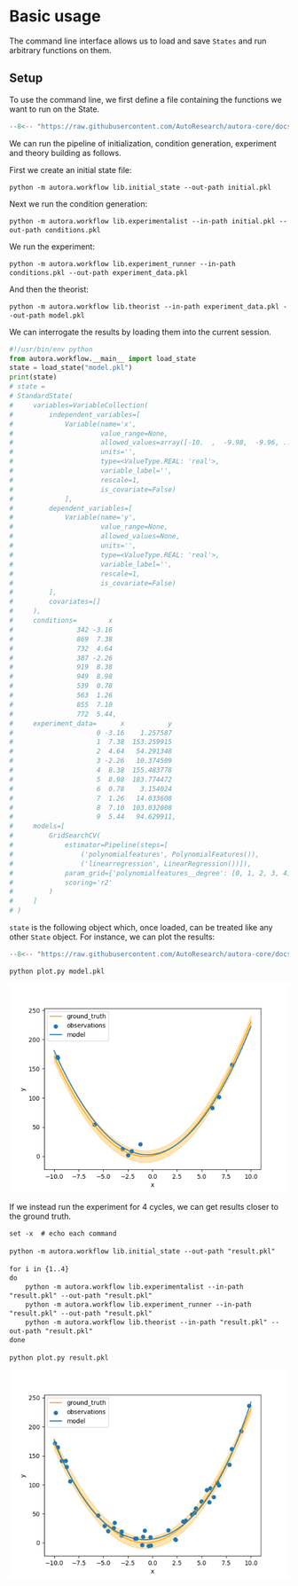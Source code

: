 # Basic usage

The command line interface allows us to load and save `States` and run arbitrary functions on them.

## Setup

To use the command line, we first define a file containing the functions we want to run on the State.

```python title="lib.py"
--8<-- "https://raw.githubusercontent.com/AutoResearch/autora-core/docs/update-workflow-docs/docs/cli/basic-usage/lib.py"
```

We can run the pipeline of initialization, condition generation, experiment and theory building as follows.

First we create an initial state file:

```shell
python -m autora.workflow lib.initial_state --out-path initial.pkl
```

Next we run the condition generation:


```shell
python -m autora.workflow lib.experimentalist --in-path initial.pkl --out-path conditions.pkl
```

We run the experiment:


```shell
python -m autora.workflow lib.experiment_runner --in-path conditions.pkl --out-path experiment_data.pkl
```

And then the theorist:


```shell
python -m autora.workflow lib.theorist --in-path experiment_data.pkl --out-path model.pkl
```

We can interrogate the results by loading them into the current session.


```python
#!/usr/bin/env python
from autora.workflow.__main__ import load_state
state = load_state("model.pkl")
print(state)
# state = 
# StandardState(
#     variables=VariableCollection(
#         independent_variables=[
#             Variable(name='x',
#                      value_range=None, 
#                      allowed_values=array([-10.  ,  -9.98,  -9.96, ...,   9.96,   9.98,  10.  ]), 
#                      units='', 
#                      type=<ValueType.REAL: 'real'>, 
#                      variable_label='', 
#                      rescale=1, 
#                      is_covariate=False)
#             ], 
#         dependent_variables=[
#             Variable(name='y', 
#                      value_range=None, 
#                      allowed_values=None, 
#                      units='', 
#                      type=<ValueType.REAL: 'real'>, 
#                      variable_label='', 
#                      rescale=1, 
#                      is_covariate=False)
#         ], 
#         covariates=[]
#     ), 
#     conditions=        x
#                342 -3.16
#                869  7.38
#                732  4.64
#                387 -2.26
#                919  8.38
#                949  8.98
#                539  0.78
#                563  1.26
#                855  7.10
#                772  5.44, 
#     experiment_data=      x           y
#                     0 -3.16    1.257587
#                     1  7.38  153.259915
#                     2  4.64   54.291348
#                     3 -2.26   10.374509
#                     4  8.38  155.483778
#                     5  8.98  183.774472
#                     6  0.78    3.154024
#                     7  1.26   14.033608
#                     8  7.10  103.032008
#                     9  5.44   94.629911, 
#     models=[
#         GridSearchCV(
#             estimator=Pipeline(steps=[
#                 ('polynomialfeatures', PolynomialFeatures()),
#                 ('linearregression', LinearRegression())]),
#             param_grid={'polynomialfeatures__degree': [0, 1, 2, 3, 4]}, 
#             scoring='r2'
#         )
#     ]
# )
```

`state` is the following object which, once loaded, can be treated like any other `State` object.
For instance, we can plot the results:

```python title="plot.py"
--8<-- "https://raw.githubusercontent.com/AutoResearch/autora-core/docs/update-workflow-docs/docs/cli/basic-usage/plot.py"
```
    
```shell
python plot.py model.pkl
```


![png](img/after-one-cycle.png)

If we instead run the experiment for 4 cycles, we can get results closer to the ground truth.

```shell
set -x  # echo each command 

python -m autora.workflow lib.initial_state --out-path "result.pkl"

for i in {1..4}
do
    python -m autora.workflow lib.experimentalist --in-path "result.pkl" --out-path "result.pkl"
    python -m autora.workflow lib.experiment_runner --in-path "result.pkl" --out-path "result.pkl"
    python -m autora.workflow lib.theorist --in-path "result.pkl" --out-path "result.pkl"
done

python plot.py result.pkl
```

![png](img/after-four-cycles.png)
